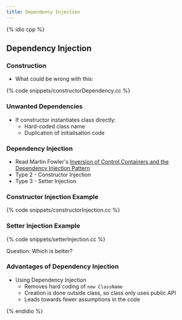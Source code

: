 ```yaml
---
title: Dependency Injection
---
```


{% idio cpp %}

## Dependency Injection

### Construction

* What could be wrong with this:

{% code snippets/constructorDependency.cc %}


### Unwanted Dependencies

* If constructor instantiates class directly:
    * Hard-coded class name
    * Duplication of initialisation code


### Dependency Injection

* Read Martin Fowler's [Inversion of Control Containers and the Dependency Injection Pattern](http://www.martinfowler.com/articles/injection.html)
* Type 2 - Constructor Injection
* Type 3 - Setter Injection


### Constructor Injection Example

{% code snippets/constructorInjection.cc %}


### Setter Injection Example

{% code snippets/setterInjection.cc %}

Question: Which is better?


### Advantages of Dependency Injection

* Using Dependency Injection
    * Removes hard coding of `new ClassName`
    * Creation is done outside class, so class only uses public API
    * Leads towards fewer assumptions in the code

{% endidio %}
